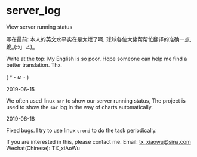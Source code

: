 # server_log
View server running status

写在最前:
本人的英文水平实在是太烂了啊, 球球各位大佬帮帮忙翻译的准确一点, 跪_(:з」∠)_

Write at the top:
My English is so poor. Hope someone can help me find a better translation. Thx.

( *・ω・)

2019-06-15

We often used linux `sar` to show our server running status,
The project is used to show the `sar` log in the way of charts automatically.

2019-06-18

Fixed bugs.
I try to use linux `crond` to do the task periodically.


If you are interested in this, please contact me.
Email: tx_xiaowu@sina.com
Wechat(Chinese): TX_xiAoWu
